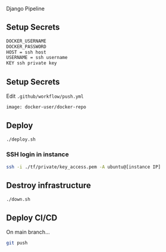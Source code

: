 Django Pipeline

## Setup Secrets
```sh 
DOCKER_USERNAME
DOCKER_PASSWORD
HOST = ssh host
USERNAME = ssh username
KEY ssh private key
```
## Setup Secrets
Edit `.github/workflow/push.yml`

```sh 
image: docker-user/docker-repo
```

## Deploy
```sh
./deploy.sh
```

### SSH login in instance
```sh
ssh -i ./tf/private/key_access.pem -A ubuntu@[instance IP]
```

## Destroy infrastructure
```sh
./down.sh
```

## Deploy CI/CD
On main branch...
```sh
git push
```
